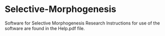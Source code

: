 # Selective-Morphogenesis
Software for Selective Morphogenesis Research
Instructions for use of the software are found in the Help.pdf file.
